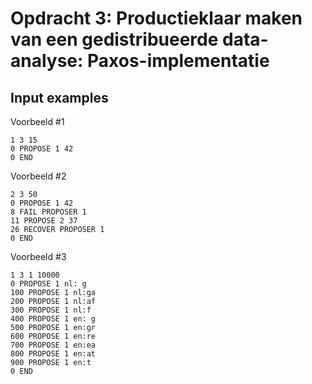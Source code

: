 # Opdracht 3: Productieklaar maken van een gedistribueerde data-analyse: Paxos-implementatie

## Input examples
Voorbeeld #1
```
1 3 15
0 PROPOSE 1 42
0 END
```

Voorbeeld #2
```
2 3 50
0 PROPOSE 1 42
8 FAIL PROPOSER 1
11 PROPOSE 2 37
26 RECOVER PROPOSER 1
0 END
```

Voorbeeld #3
```
1 3 1 10000 
0 PROPOSE 1 nl: g
100 PROPOSE 1 nl:ga
200 PROPOSE 1 nl:af
300 PROPOSE 1 nl:f 
400 PROPOSE 1 en: g
500 PROPOSE 1 en:gr
600 PROPOSE 1 en:re
700 PROPOSE 1 en:ea
800 PROPOSE 1 en:at
900 PROPOSE 1 en:t 
0 END
```